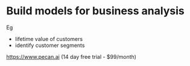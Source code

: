 # Build models for business analysis
Eg 
- lifetime value of customers
- identify customer segments

https://www.pecan.ai (14 day free trial - $99/month)